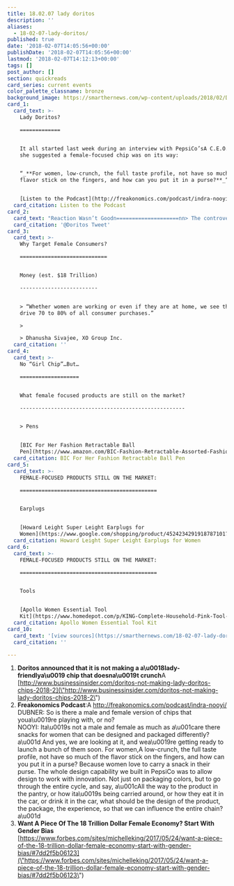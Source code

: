 ```yaml
---
title: 18.02.07 lady doritos
description: ''
aliases:
  - 18-02-07-lady-doritos/
published: true
date: '2018-02-07T14:05:56+00:00'
publishDate: '2018-02-07T14:05:56+00:00'
lastmod: '2018-02-07T14:12:13+00:00'
tags: []
post_author: []
section: quickreads
card_series: current events
color_palette_classname: bronze
background_image: https://smarthernews.com/wp-content/uploads/2018/02/Doritos-360x360.jpg
card_1:
  card_text: >-
    Lady Doritos?

    =============


    It all started last week during an interview with PepsiCo’sA C.E.O., when
    she suggested a female-focused chip was on its way:


    “_**For women, low-crunch, the full taste profile, not have so much of the
    flavor stick on the fingers, and how can you put it in a purse?**_“


    [Listen to the Podcast](http://freakonomics.com/podcast/indra-nooyi/%20)
  card_citation: Listen to the Podcast
card_2:
  card_text: "Reaction Wasn’t Goodn====================nn> The controversy ended when Doritos recanted on Monday:n> n> “_**We already have Doritos for women ax14 theyax19re called Doritos, and theyax19re loved by mi****llions**_.”nn[@Doritos Tweet](https://twitter.com/Doritos/status/960668947812093952)"
  card_citation: '@Doritos Tweet'
card_3:
  card_text: >-
    Why Target Female Consumers?

    ============================


    Money (est. $18 Trillion)

    -------------------------


    > “Whether women are working or even if they are at home, we see that women
    drive 70 to 80% of all consumer purchases.”

    > 

    > Dhanusha Sivajee, XO Group Inc.
  card_citation: ''
card_4:
  card_text: >-
    No “Girl Chip”…But…

    ===================


    What female focused products are still on the market?

    -----------------------------------------------------


    > Pens


    [BIC For Her Fashion Retractable Ball
    Pen](https://www.amazon.com/BIC-Fashion-Retractable-Assorted-Fashion-FHAP21-ASST/dp/B005YGLA5Y)
  card_citation: BIC For Her Fashion Retractable Ball Pen
card_5:
  card_text: >-
    FEMALE-FOCUSED PRODUCTS STILL ON THE MARKET:

    ============================================


    Earplugs


    [Howard Leight Super Leight Earplugs for
    Women](https://www.google.com/shopping/product/4524234291918787101?%20)
  card_citation: Howard Leight Super Leight Earplugs for Women
card_6:
  card_text: >-
    FEMALE-FOCUSED PRODUCTS STILL ON THE MARKET:

    ============================================


    Tools


    [Apollo Women Essential Tool
    Kit](https://www.homedepot.com/p/KING-Complete-Household-Pink-Tool-Kit-with-Bag-24-Piece-3111-0/303967535)
  card_citation: Apollo Women Essential Tool Kit
card_10:
  card_text: '[view sources](https://smarthernews.com/18-02-07-lady-doritos/)'
  card_citation: ''

---
```

1.  **Doritos announced that it is not making a a\\u0018lady-friendlya\\u0019 chip that doesna\\u0019t crunch**A [http://www.businessinsider.com/doritos-not-making-lady-doritos-chips-2018-2](\"http://www.businessinsider.com/doritos-not-making-lady-doritos-chips-2018-2\")
2.  **Freakonomics Podcast**:A http://freakonomics.com/podcast/indra-nooyi/  
    DUBNER: So is there a male and female version of chips that youa\\u0019re playing with, or no?  
    NOOYI: Ita\\u0019s not a male and female as much as a\\u001care there snacks for women that can be designed and packaged differently?a\\u001d And yes, we are looking at it, and wea\\u0019re getting ready to launch a bunch of them soon. For women,A low-crunch, the full taste profile, not have so much of the flavor stick on the fingers, and how can you put it in a purse? Because women love to carry a snack in their purse. The whole design capability we built in PepsiCo was to allow design to work with innovation. Not just on packaging colors, but to go through the entire cycle, and say, a\\u001cAll the way to the product in the pantry, or how ita\\u0019s being carried around, or how they eat it in the car, or drink it in the car, what should be the design of the product, the package, the experience, so that we can influence the entire chain?a\\u001d
3.  **Want A Piece Of The 18 Trillion Dollar Female Economy? Start With Gender Bias** [https://www.forbes.com/sites/michelleking/2017/05/24/want-a-piece-of-the-18-trillion-dollar-female-economy-start-with-gender-bias/#7dd2f5b06123](\"https://www.forbes.com/sites/michelleking/2017/05/24/want-a-piece-of-the-18-trillion-dollar-female-economy-start-with-gender-bias/#7dd2f5b06123\")